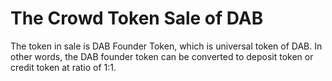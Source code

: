 # The Crowd Token Sale of DAB

The token in sale is DAB Founder Token, which is universal token of DAB. In other words, the DAB founder token can be converted to deposit token or credit token at ratio of 1:1.
